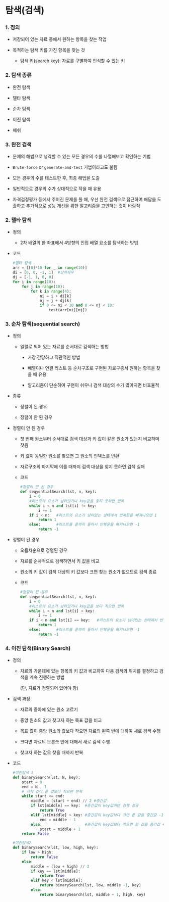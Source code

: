 # 탐색(검색)

### 1. 정의

- 저장되어 있는 자료 중에서 원하는 항목을 찾는 작업

- 목적하는 탐색 키를 가진 항목을 찾는 것
  
  - 탐색 키(search key): 자료를 구별하여 인식할 수 있는 키

### 2. 탐색 종류

- 완전 탐색

- 델타 탐색

- 순차 탐색

- 이진 탐색

- 해쉬

### 3. 완전 검색

- 문제의 해법으로 생각할 수 있는 모든 경우의 수를 나열해보고 확인하는 기법

- `Brute-force` or `generate-and-test` 기법이라고도 불림

- 모든 경우의 수를 테스트한 후, 최종 해법을 도출

- 일반적으로 경우의 수가 상대적으로 작을 때 유용

- 자격검정평가 등에서 주어진 문제를 풀 때, 우선 완전 검색으로 접근하여 해답을 도출하고 추가적으로 성능 개선을 위한 알고리즘을 고안하는 것이 바람직

### 2. 델타 탐색

- 정의
  
  - 2차 배열의 한 좌표에서 4방향의 인접 배열 요소를 탐색하는 방법

- 코드
  
  ```python
  #델타 탐색
  arr = [[0]*10 for _ in range(10)]
  di = [0, 0, -1, 1]  #상하좌우
  dj = [-1, 1, 0, 0]
  for i in range(10):
      for j in range(10):
          for k in range(4):
              ni = i + di[k]
              nj = j + dj[k]
              if 0 <= ni < 10 and 0 <= nj < 10:
                  test(arr[ni][nj])
  ```

### 3. 순차 탐색(sequential search)

- 정의
  
  - 일렬로 되어 있는 자료를 순서대로 검색하는 방법
    
    - 가장 간당하고 직관적인 방법
    
    - 배열이나 연결 리스트 등 순차구조로 구현된 자료구종서 원하는 항목을 찾을 때 유용
    
    - 알고리즘이 단순하여 구현이 쉬우나 검색 대상의 수가 많아지면 비효율적

- 종류
  
  - 정렬이 된 경우
  
  - 정렬이 안 된 경우

- 정렬이 안 된 경우
  
  - 첫 번째 원소부터 순서대로 검색 대상과 키 값이 같은 원소가 있는지 비교하며 찾음
  
  - 키 값이 동일한 원소를 찾으면 그 원소의 인덱스를 반환
  
  - 자료구조의 마지막에 이를 때까지 검색 대상을 찾지 못하면 검색 실패
  
  - 코드
    
    ```python
    #정렬이 안 된 경우
    def seqyentialSearch(lst, n, key):
        i = 0
        #리스트의 요소가 남아있거나 key값을 찾지 못하면 반복
        while i < n and lst[i] != key:  
            i += 1
        if i < n:   #리스트의 요소가 남아있는 상태에서 반복문을 빠져나오면 1
            return 1
        else:       #리스트를 끝까지 돌아서 반복문을 빠져나오면 -1
            return -1
    ```

- 정렬이 된 경우
  
  - 오름차순으로 정렬된 경우
  
  - 자료를 순차적으로 검색하면서 키 값을 비교
  
  - 원소의 키 값이 검색 대상의 키 값보다 크면 찾는 원소가 없으므로 검색 종료
  
  - 코드
    
    ```python
    #정렬이 된 경우
    def seqyentialSearch(lst, n, key):
        i = 0
        #리스트의 요소가 남아있거나 key값을 보다 작으면 반복
        while i < n and lst[i] < key:  
            i += 1
        if i < n and lst[i] == key:   #리스트의 요소가 남아있는 상태에서 반복문을 나오고 key값을 찾은 경우
            return 1
        else:       #리스트를 끝까지 돌아서 반복문을 빠져나오면 -1
            return -1
    ```



### 4. 이진 탐색(Binary Search)

- 정의 
  
  - 자료의 가운데에 있는 항목의 키 값과 비교하여 다음 검색의 위치를 결정하고 검색을 계속 진행하는 방법
    
    (단, 자료가 정렬되어 있어야 함)

- 검색 과정
  
  - 자료의 중아에 있는 원소 고르기
  
  - 중앙 원소의 값과 찾고자 하는 목표 값을 비교
  
  - 목표 값이 중앙 원소의 값보다 작으면 자료의 왼쪽 반에 대하여 새로 검색 수행
  
  - 크다면 자료의 오른쪼 반에 대해서 새로 검색 수행
  
  - 찾고자 하는 값으 찾을 때까지 반복

- 코드
  
  ```python
  #이진탐색 1
  def binarySearch(lst, N, key):
      start = 0
      end = N - 1
      # 시작 값이 끝 값보다 작으면 반복
      while start <= end: 
          middle = (start + end) // 2 #중간값
          if lst[middle] == key:  #중간값이 key값이면 검색 성공
              return True
          elif lst[middle] > key: #중간값이 key값보다 크면 끝 값을 중간값 -1
              end = middle - 1
          else:                   #중간값이 key값보다 작으면 끝 값을 중간값 +1
              start = middle + 1
      return False
  ```
  
  ```python
  #이진탐색2
  def binarySearch(lst, low, high, key):
      if low > high:
          return False
      else:
          middle = (low + high) // 2
          if key == lst[middle]:
              return True
          elif key < lst[middle]:
              return binarySearch(lst, low, middle -1, key)
          else:
              return binarySearch(lst, middle + 1, high, key)
  ```
  
  
   
